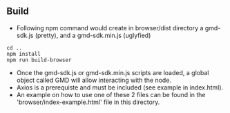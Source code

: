 ## Build
- Following npm command would create in browser/dist directory a gmd-sdk.js (pretty), and a gmd-sdk.min.js (uglyfied)

```
cd ..
npm install
npm run build-browser
```

- Once the gmd-sdk.js or gmd-sdk.min.js scripts are loaded, a global object called GMD will allow interacting with the node.
- Axios is a prerequiste and must be included (see example in index.html).
- An example on how to use one of these 2 files can be found in the 'browser/index-example.html' file in this directory.
